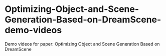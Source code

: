# Optimizing-Object-and-Scene-Generation-Based-on-DreamScene-demo-videos
Demo videos for paper: Optimizing Object and Scene Generation Based on DreamScene
